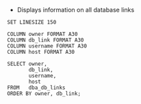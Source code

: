 
- Displays information on all database links

```
SET LINESIZE 150

COLUMN owner FORMAT A30
COLUMN db_link FORMAT A30
COLUMN username FORMAT A30
COLUMN host FORMAT A30

SELECT owner,
       db_link,
       username,
       host
FROM   dba_db_links
ORDER BY owner, db_link;
```
